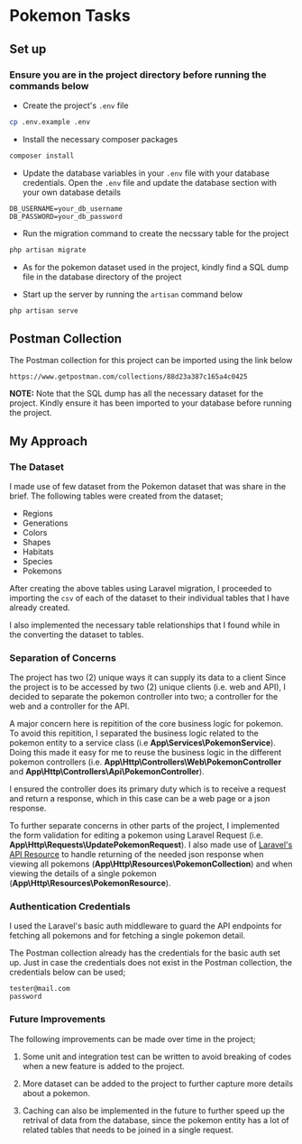 # Pokemon Tasks

## Set up

### Ensure you are in the project directory before running the commands below

- Create the project's `.env` file

```bash
cp .env.example .env
```

- Install the necessary composer packages

```bash
composer install
```

- Update the database variables in your `.env` file with your database 
credentials. Open the `.env` file and update the database section with your own 
database details

```
DB_USERNAME=your_db_username
DB_PASSWORD=your_db_password
```

- Run the migration command to create the necssary table for the project

```bash
php artisan migrate
```

- As for the pokemon dataset used in the project, kindly find a SQL dump file in 
the database directory of the project

- Start up the server by running the `artisan` command below

```bash
php artisan serve
```

## Postman Collection

The Postman collection for this project can be imported using the link below
```text
https://www.getpostman.com/collections/88d23a387c165a4c0425
```

**NOTE:**
Note that the SQL dump has all the necessary dataset for the project. Kindly 
ensure it has been imported to your database before running the project.

## My Approach

### The Dataset

I made use of few dataset from the Pokemon dataset that was share in the brief. 
The following tables were created from the dataset;

- Regions
- Generations
- Colors
- Shapes
- Habitats
- Species
- Pokemons

After creating the above tables using Laravel migration, I proceeded to 
importing the `csv` of each of the dataset to their individual tables that I 
have already created.

I also implemented the necessary table relationships that I found while in the 
converting the dataset to tables.

### Separation of Concerns

The project has two (2) unique ways it can supply its data to a client
Since the project is to be accessed by two (2) unique clients (i.e. web and 
API), I decided to separate the pokemon controller into two; a controller for 
the web and a controller for the API. 

A major concern here is repitition of the core business logic for pokemon. 
To avoid this repitition, I separated the business logic related to the pokemon 
entity to a service class (i.e **App\Services\PokemonService**). Doing this 
made it easy for me to reuse the business logic in the different pokemon 
controllers (i.e. **App\Http\Controllers\Web\PokemonController** and 
**App\Http\Controllers\Api\PokemonController**).

I ensured the controller does its primary duty which is to receive a request 
and return a response, which in this case can be a web page or a json response. 

To further separate concerns in other parts of the project, I implemented the 
form validation for editing a pokemon using Laravel Request 
(i.e. **App\Http\Requests\UpdatePokemonRequest**). I also made use of 
[Laravel's API Resource](https://laravel.com/docs/8.x/eloquent-resources) 
to handle returning of the needed json response when viewing all pokemons 
(**App\Http\Resources\PokemonCollection**) and when viewing the details of a 
single pokemon (**App\Http\Resources\PokemonResource**).

### Authentication Credentials

I used the Laravel's basic auth middleware to guard the API endpoints for 
fetching all pokemons and for fetching a single pokemon detail.

The Postman collection already has the credentials for the basic auth set up. 
Just in case the credentials does not exist in the Postman collection, the 
credentials below can be used;

```text
tester@mail.com
password
```

### Future Improvements

The following improvements can be made over time in the project; 

1. Some unit and integration test can be written to avoid breaking of codes 
when a new feature is added to the project.

2. More dataset can be added to the project to further capture more details 
about a pokemon.

3. Caching can also be implemented in the future to further speed up the 
retrival of data from the database, since the pokemon entity has a lot of 
related tables that needs to be joined in a single request.
